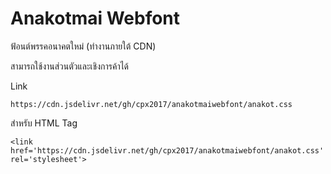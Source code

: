 # Anakotmai Webfont
ฟ้อนต์พรรคอนาคตใหม่ (ทำงานภายใต้  CDN)

สามารถใช้งานส่วนตัวและเชิงการค้าได้

Link 
```
https://cdn.jsdelivr.net/gh/cpx2017/anakotmaiwebfont/anakot.css
```

สำหรับ HTML Tag 
```
<link href='https://cdn.jsdelivr.net/gh/cpx2017/anakotmaiwebfont/anakot.css' rel='stylesheet'>
```
